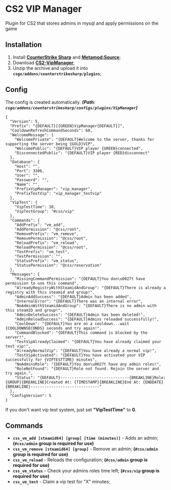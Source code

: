# CS2 VIP Manager
Plugin for CS2 that stores admins in mysql and apply permissions on the game

## Installation
1. Install **[CounterStrike Sharp](https://github.com/roflmuffin/CounterStrikeSharp/releases)** and **[Metamod:Source](https://www.sourcemm.net/downloads.php/?branch=master)**;
3. Download **[CS2-VipManager](https://github.com/1Mack/CS2-VipManager/releases/tag/V1.1)**;
4. Unzip the archive and upload it into **`csgo/addons/counterstrikesharp/plugins`**;

## Config
The config is created automatically. ***(Path: `csgo/addons/counterstrikesharp/configs/plugins/VipManager`)***
```
{
  "Version": 5,
  "Prefix": "{DEFAULT}[{GREEN}VipManager{DEFAULT}]",
  "CooldownRefreshCommandSeconds": 60,
  "WelcomeMessage": {
    "WelcomePrivate": "{DEFAULT}Welcome to the server, thanks for supporting the server being {GOLD}VIP",
    "WelcomePublic": "{DEFAULT}VIP player {GREEN}connected",
    "DisconnectedPublic": "{DEFAULT}VIP player {RED}disconnect"
  },
  "Database": {
    "Host": "",
    "Port": 3306,
    "User": "",
    "Password": "",
    "Name": "",
    "PrefixVipManager": "vip_manager",
    "PrefixTestVip": "vip_manager_testvip"
  },
  "VipTest": {
    "VipTestTime": 10,
    "VipTestGroup": "#css/vip"
  },
  "Commands": {
    "AddPrefix": "vm_add",
    "AddPermission": "@css/root",
    "RemovePrefix": "vm_remove",
    "RemovePermission": "@css/root",
    "ReloadPrefix": "vm_reload",
    "ReloadPermission": "@css/root",
    "TestPrefix": "vm_test",
    "TestPermission": "",
    "StatusPrefix": "vm_status",
    "StatusPermission": "@css/reservation"
  },
  "Messages": {
    "MissingCommandPermission": "{DEFAULT}You don\u0027t have permission to use this command",
    "AlreadyRegistryWithSteamidAndGroup": "{DEFAULT}There is already a registry with this steamid and group!",
    "AdminAddSuccess": "{DEFAULT}Admin has been added",
    "InternalError": "{DEFAULT}There was an internal error",
    "NoAdminWithSteamidAndGroup": "{DEFAULT}There is no admin with this steamID and group!",
    "AdminDeleteSuccess": "{DEFAULT}Admin has been deleted!",
    "AdminReloadSuccess": "{DEFAULT}Admins reloaded successfully!",
    "CoolDown": "{DEFAULT}You are on a cooldown...wait {COOLDOWNSECONDS} seconds and try again!",
    "CommandBlocked": "{DEFAULT}This command is blocked by the server!",
    "TestVipAlreadyClaimed": "{DEFAULT}Vou have already claimed your test vip!",
    "AlreadyNormalVip": "{DEFAULT}Vou have already a normal vip!",
    "TestVipActivated": "{DEFAULT}You have activated your VIP successfully for {VIPTESTTIME} minutes",
    "NoAdminsRole": "{DEFAULT}You don\u0027t have any admin roles!",
    "RoleNotFound": "{DEFAULT}Role not found. Rejoin the server and try again.",
    "Status": "{DEFAULT}------------------------------{BREAKLINE}Role: {GROUP}{BREAKLINE}Created At: {TIMESTAMP}{BREAKLINE}End At: {ENDDATE}{BREAKLINE}------------------------------"
  },
  "ConfigVersion": 5
}
```
If you don't want vip test system, just set **"VipTestTime"** to **0**.

## Commands
- **`css_vm_add [steamid64] [group] [time (minutes)]`** - Adds an admin; **(`#css/admin` group is required for use)**
- **`css_vm_remove [steamid64] [group]`** - Remove an admin; **(`#css/admin` group is required for use)**
- **`css_vm_reload`** - Reloads the configuration; **(`#css/admin` group is required for use)**
- **`css_vm_status`** - Check your admins roles time left; **(`#css/vip` group is required for use)**
- **`css_vm_test`** - Claim a vip test for "X" minutes;
